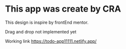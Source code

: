 <!-- @format -->

# This app was create by CRA

This design is inspire by frontEnd mentor.

Drag and drop not implemented yet

Working link
https://todo-app11111.netlify.app/

